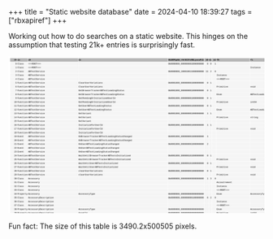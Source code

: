 +++
title = "Static website database"
date = 2024-04-10 18:39:27
tags = ["rbxapiref"]
+++

Working out how to do searches on a static website. This hinges on the
assumption that testing 21k+ entries is surprisingly fast.

![](00.png)

Fun fact: The size of this table is 3490.2x500505 pixels.
